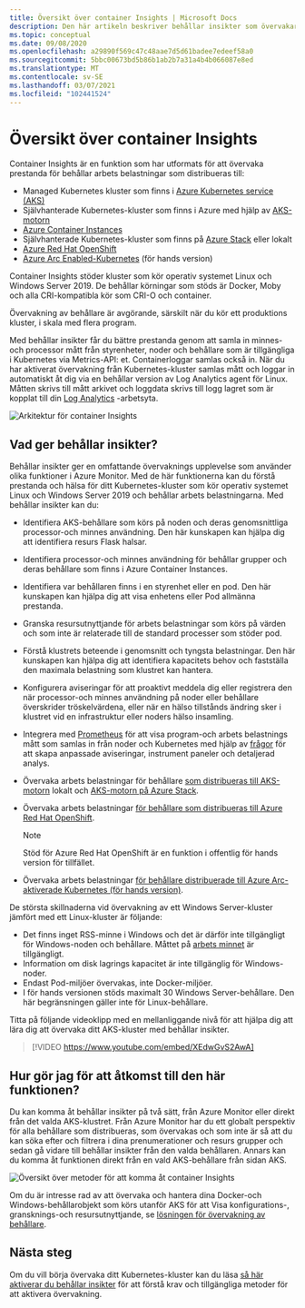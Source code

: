```yaml
---
title: Översikt över container Insights | Microsoft Docs
description: Den här artikeln beskriver behållar insikter som övervakar AKS container Insights-lösning och det värde den ger genom att övervaka hälso tillståndet för dina AKS-kluster och Container Instances i Azure.
ms.topic: conceptual
ms.date: 09/08/2020
ms.openlocfilehash: a29890f569c47c48aae7d5d61badee7edeef58a0
ms.sourcegitcommit: 5bbc00673bd5b86b1ab2b7a31a4b4b066087e8ed
ms.translationtype: MT
ms.contentlocale: sv-SE
ms.lasthandoff: 03/07/2021
ms.locfileid: "102441524"
---
```

# <a name="container-insights-overview"></a>Översikt över container Insights

Container Insights är en funktion som har utformats för att övervaka prestanda för behållar arbets belastningar som distribueras till:

- Managed Kubernetes kluster som finns i [Azure Kubernetes service (AKS)](../../aks/intro-kubernetes.md)
- Självhanterade Kubernetes-kluster som finns i Azure med hjälp av [AKS-motorn](https://github.com/Azure/aks-engine)
- [Azure Container Instances](../../container-instances/container-instances-overview.md)
- Självhanterade Kubernetes-kluster som finns på [Azure Stack](/azure-stack/user/azure-stack-kubernetes-aks-engine-overview) eller lokalt
- [Azure Red Hat OpenShift](../../openshift/intro-openshift.md)
- [Azure Arc Enabled-Kubernetes](../../azure-arc/kubernetes/overview.md) (för hands version)

Container Insights stöder kluster som kör operativ systemet Linux och Windows Server 2019. De behållar körningar som stöds är Docker, Moby och alla CRI-kompatibla kör som CRI-O och container.

Övervakning av behållare är avgörande, särskilt när du kör ett produktions kluster, i skala med flera program.

Med behållar insikter får du bättre prestanda genom att samla in minnes-och processor mått från styrenheter, noder och behållare som är tillgängliga i Kubernetes via Metrics-API: et. Containerloggar samlas också in.  När du har aktiverat övervakning från Kubernetes-kluster samlas mått och loggar in automatiskt åt dig via en behållar version av Log Analytics agent för Linux. Måtten skrivs till mått arkivet och loggdata skrivs till logg lagret som är kopplat till din [Log Analytics](../logs/log-query-overview.md) -arbetsyta.

![Arkitektur för container Insights](./media/container-insights-overview/azmon-containers-architecture-01.png)

## <a name="what-does-container-insights-provide"></a>Vad ger behållar insikter?

Behållar insikter ger en omfattande övervaknings upplevelse som använder olika funktioner i Azure Monitor. Med de här funktionerna kan du förstå prestanda och hälsa för ditt Kubernetes-kluster som kör operativ systemet Linux och Windows Server 2019 och behållar arbets belastningarna. Med behållar insikter kan du:

* Identifiera AKS-behållare som körs på noden och deras genomsnittliga processor-och minnes användning. Den här kunskapen kan hjälpa dig att identifiera resurs Flask halsar.
* Identifiera processor-och minnes användning för behållar grupper och deras behållare som finns i Azure Container Instances.
* Identifiera var behållaren finns i en styrenhet eller en pod. Den här kunskapen kan hjälpa dig att visa enhetens eller Pod allmänna prestanda.
* Granska resursutnyttjande för arbets belastningar som körs på värden och som inte är relaterade till de standard processer som stöder pod.
* Förstå klustrets beteende i genomsnitt och tyngsta belastningar. Den här kunskapen kan hjälpa dig att identifiera kapacitets behov och fastställa den maximala belastning som klustret kan hantera.
* Konfigurera aviseringar för att proaktivt meddela dig eller registrera den när processor-och minnes användning på noder eller behållare överskrider tröskelvärdena, eller när en hälso tillstånds ändring sker i klustret vid en infrastruktur eller noders hälso insamling.
* Integrera med [Prometheus](https://prometheus.io/docs/introduction/overview/) för att visa program-och arbets belastnings mått som samlas in från noder och Kubernetes med hjälp av [frågor](container-insights-log-search.md) för att skapa anpassade aviseringar, instrument paneler och detaljerad analys.
* Övervaka arbets belastningar för behållare [som distribueras till AKS-motorn](https://github.com/Azure/aks-engine) lokalt och [AKS-motorn på Azure Stack](/azure-stack/user/azure-stack-kubernetes-aks-engine-overview).
* Övervaka arbets belastningar [för behållare som distribueras till Azure Red Hat OpenShift](../../openshift/intro-openshift.md).

    >[!NOTE]
    >Stöd för Azure Red Hat OpenShift är en funktion i offentlig för hands version för tillfället.
    >

* Övervaka arbets belastningar [för behållare distribuerade till Azure Arc-aktiverade Kubernetes (för hands version)](../../azure-arc/kubernetes/overview.md).

De största skillnaderna vid övervakning av ett Windows Server-kluster jämfört med ett Linux-kluster är följande:

- Det finns inget RSS-minne i Windows och det är därför inte tillgängligt för Windows-noden och behållare. Måttet på [arbets minnet](/windows/win32/memory/working-set) är tillgängligt.
- Information om disk lagrings kapacitet är inte tillgänglig för Windows-noder.
- Endast Pod-miljöer övervakas, inte Docker-miljöer.
- I för hands versionen stöds maximalt 30 Windows Server-behållare. Den här begränsningen gäller inte för Linux-behållare.

Titta på följande videoklipp med en mellanliggande nivå för att hjälpa dig att lära dig att övervaka ditt AKS-kluster med behållar insikter.

> [!VIDEO https://www.youtube.com/embed/XEdwGvS2AwA]

## <a name="how-do-i-access-this-feature"></a>Hur gör jag för att åtkomst till den här funktionen?

Du kan komma åt behållar insikter på två sätt, från Azure Monitor eller direkt från det valda AKS-klustret. Från Azure Monitor har du ett globalt perspektiv för alla behållare som distribueras, som övervakas och som inte är så att du kan söka efter och filtrera i dina prenumerationer och resurs grupper och sedan gå vidare till behållar insikter från den valda behållaren.  Annars kan du komma åt funktionen direkt från en vald AKS-behållare från sidan AKS.

![Översikt över metoder för att komma åt container Insights](./media/container-insights-overview/azmon-containers-experience.png)

Om du är intresse rad av att övervaka och hantera dina Docker-och Windows-behållarobjekt som körs utanför AKS för att Visa konfigurations-, gransknings-och resursutnyttjande, se [lösningen för övervakning av behållare](./containers.md).

## <a name="next-steps"></a>Nästa steg

Om du vill börja övervaka ditt Kubernetes-kluster kan du läsa [så här aktiverar du behållar insikter](container-insights-onboard.md) för att förstå krav och tillgängliga metoder för att aktivera övervakning.
